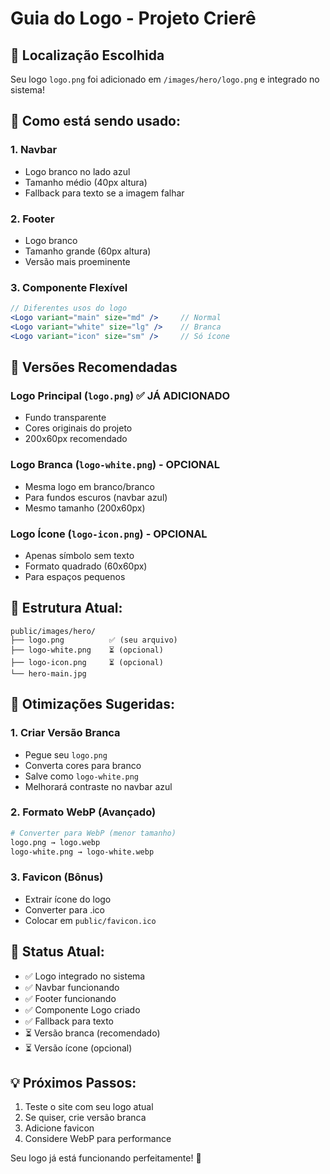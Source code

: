 # Guia do Logo - Projeto Crierê

## 📍 **Localização Escolhida**
Seu logo `logo.png` foi adicionado em `/images/hero/logo.png` e integrado no sistema!

## 🎯 **Como está sendo usado:**

### 1. **Navbar** 
- Logo branco no lado azul
- Tamanho médio (40px altura)
- Fallback para texto se a imagem falhar

### 2. **Footer**
- Logo branco 
- Tamanho grande (60px altura)
- Versão mais proeminente

### 3. **Componente Flexível**
```jsx
// Diferentes usos do logo
<Logo variant="main" size="md" />     // Normal
<Logo variant="white" size="lg" />    // Branca
<Logo variant="icon" size="sm" />     // Só ícone
```

## 🔧 **Versões Recomendadas**

### **Logo Principal** (`logo.png`) ✅ JÁ ADICIONADO
- Fundo transparente
- Cores originais do projeto
- 200x60px recomendado

### **Logo Branca** (`logo-white.png`) - OPCIONAL
- Mesma logo em branco/branco
- Para fundos escuros (navbar azul)
- Mesmo tamanho (200x60px)

### **Logo Ícone** (`logo-icon.png`) - OPCIONAL
- Apenas símbolo sem texto
- Formato quadrado (60x60px)
- Para espaços pequenos

## 📁 **Estrutura Atual:**
```
public/images/hero/
├── logo.png          ✅ (seu arquivo)
├── logo-white.png    ⏳ (opcional)
├── logo-icon.png     ⏳ (opcional)
└── hero-main.jpg
```

## 🎨 **Otimizações Sugeridas:**

### 1. **Criar Versão Branca**
- Pegue seu `logo.png`
- Converta cores para branco
- Salve como `logo-white.png`
- Melhorará contraste no navbar azul

### 2. **Formato WebP** (Avançado)
```bash
# Converter para WebP (menor tamanho)
logo.png → logo.webp
logo-white.png → logo-white.webp
```

### 3. **Favicon** (Bônus)
- Extrair ícone do logo
- Converter para .ico
- Colocar em `public/favicon.ico`

## 🚀 **Status Atual:**
- ✅ Logo integrado no sistema
- ✅ Navbar funcionando
- ✅ Footer funcionando  
- ✅ Componente Logo criado
- ✅ Fallback para texto
- ⏳ Versão branca (recomendado)
- ⏳ Versão ícone (opcional)

## 💡 **Próximos Passos:**
1. Teste o site com seu logo atual
2. Se quiser, crie versão branca
3. Adicione favicon
4. Considere WebP para performance

Seu logo já está funcionando perfeitamente! 🎉
